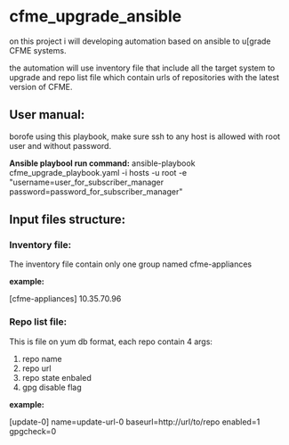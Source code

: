 # cfme_upgrade_ansible

on this project i will developing automation based on ansible to u[grade CFME systems.

the automation will use inventory file that include all the target system to upgrade and
repo list file which contain urls of repositories with the latest version of CFME.

## User manual:
 borofe using this playbook, make sure ssh to any host is allowed with root user and without password.

**Ansible playbool run command:**
ansible-playbook cfme_upgrade_playbook.yaml -i hosts -u root
    -e "username=user_for_subscriber_manager password=password_for_subscriber_manager"


## Input files structure:
### Inventory file:
The inventory file contain only one group named cfme-appliances

**example:**

[cfme-appliances]
10.35.70.96

### Repo list file:
This is file on yum db format, each repo contain 4 args:
1) repo name
2) repo url
3) repo state enbaled
4) gpg disable flag

**example:**

[update-0]
name=update-url-0
baseurl=http://url/to/repo
enabled=1
gpgcheck=0
